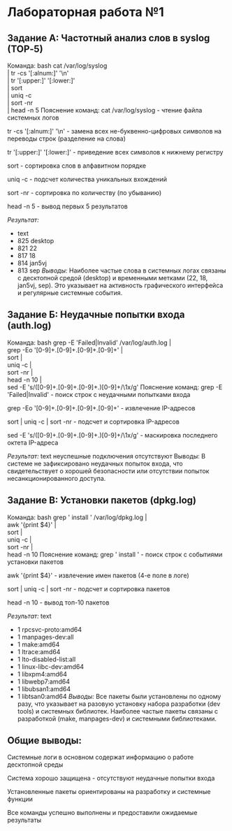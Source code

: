# Лабораторная работа №1
## Задание А: Частотный анализ слов в syslog (TOP‑5)
Команда:
bash
cat /var/log/syslog \
  | tr -cs '[:alnum:]' '\n' \
  | tr '[:upper:]' '[:lower:]' \
  | sort \
  | uniq -c \
  | sort -nr \
  | head -n 5
Пояснение команд:
cat /var/log/syslog - чтение файла системных логов

tr -cs '[:alnum:]' '\n' - замена всех не-буквенно-цифровых символов на переводы строк (разделение на слова)

tr '[:upper:]' '[:lower:]' - приведение всех символов к нижнему регистру

sort - сортировка слов в алфавитном порядке

uniq -c - подсчет количества уникальных вхождений

sort -nr - сортировка по количеству (по убыванию)

head -n 5 - вывод первых 5 результатов

*Результат:*
- text
- 825 desktop
- 821 22
- 817 18
- 814 jan5vj
- 813 sep
*Выводы:*
Наиболее частые слова в системных логах связаны с десктопной средой (desktop) и временными метками (22, 18, jan5vj, sep). Это указывает на активность графического интерфейса и регулярные системные события.

## Задание Б: Неудачные попытки входа (auth.log)
Команда:
bash
grep -E 'Failed|Invalid' /var/log/auth.log | \
  grep -Eo '[0-9]+\.[0-9]+\.[0-9]+\.[0-9]+' | \
  sort | \
  uniq -c | \
  sort -nr | \
  head -n 10 | \
  sed -E 's/([0-9]+\.[0-9]+\.[0-9]+\.)[0-9]+/\1x/g'
Пояснение команд:
grep -E 'Failed|Invalid' - поиск строк с неудачными попытками входа

grep -Eo '[0-9]+\.[0-9]+\.[0-9]+\.[0-9]+' - извлечение IP-адресов

sort | uniq -c | sort -nr - подсчет и сортировка IP-адресов

sed -E 's/([0-9]+\.[0-9]+\.[0-9]+\.)[0-9]+/\1x/g' - маскировка последнего октета IP-адреса

*Результат:*
text
неуспешные подключения отсутствуют
Выводы:
В системе не зафиксировано неудачных попыток входа, что свидетельствует о хорошей безопасности или отсутствии попыток несанкционированного доступа.

## Задание В: Установки пакетов (dpkg.log)
Команда:
bash
grep ' install ' /var/log/dpkg.log | \
  awk '{print $4}' | \
  sort | \
  uniq -c | \
  sort -nr | \
  head -n 10
Пояснение команд:
grep ' install ' - поиск строк с событиями установки пакетов

awk '{print $4}' - извлечение имен пакетов (4-е поле в логе)

sort | uniq -c | sort -nr - подсчет и сортировка пакетов

head -n 10 - вывод топ-10 пакетов

*Результат:*
text
- 1 rpcsvc-proto:amd64
- 1 manpages-dev:all
- 1 make:amd64
- 1 ltrace:amd64
- 1 lto-disabled-list:all
- 1 linux-libc-dev:amd64
- 1 libxpm4:amd64
- 1 libwebp7:amd64
- 1 libubsan1:amd64
- 1 libtsan0:amd64
*Выводы:*
Все пакеты были установлены по одному разу, что указывает на разовую установку набора разработки (dev tools) и системных библиотек. Наиболее частые пакеты связаны с разработкой (make, manpages-dev) и системными библиотеками.

## Общие выводы:
Системные логи в основном содержат информацию о работе десктопной среды

Система хорошо защищена - отсутствуют неудачные попытки входа

Установленные пакеты ориентированы на разработку и системные функции

Все команды успешно выполнены и предоставили ожидаемые результаты